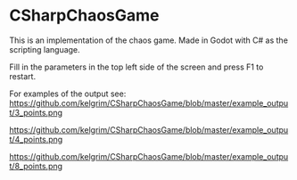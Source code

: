 # CSharpChaosGame

This is an implementation of the chaos game. Made in Godot with C# as the scripting language. 

Fill in the parameters in the top left side of the screen and press F1 to restart. 

For examples of the output see:
https://github.com/kelgrim/CSharpChaosGame/blob/master/example_output/3_points.png

https://github.com/kelgrim/CSharpChaosGame/blob/master/example_output/4_points.png

https://github.com/kelgrim/CSharpChaosGame/blob/master/example_output/8_points.png
